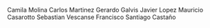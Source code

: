 Camila Molina
Carlos Martinez
Gerardo Galvis
Javier Lopez
Mauricio Casarotto
Sebastian Vescanse
Francisco
Santiago Castaño